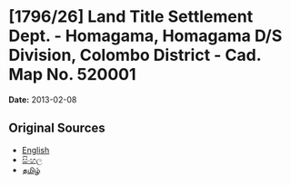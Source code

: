 # [1796/26] Land Title Settlement Dept. - Homagama, Homagama D/S Division, Colombo District - Cad. Map No. 520001

**Date:** 2013-02-08

## Original Sources

- [English](https://documents.gov.lk/view/extra-gazettes/2013/2/1796-26_E.pdf)
- [සිංහල](https://documents.gov.lk/view/extra-gazettes/2013/2/1796-26_S.pdf)
- [தமிழ்](https://documents.gov.lk/view/extra-gazettes/2013/2/1796-26_T.pdf)
